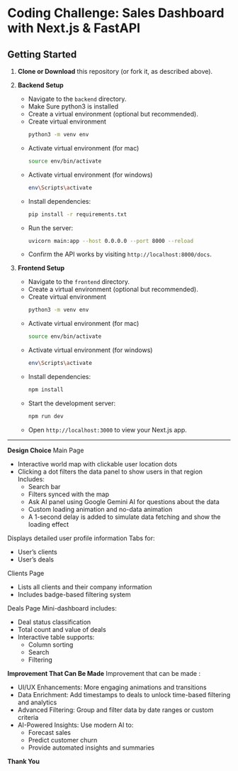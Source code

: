 # Coding Challenge: Sales Dashboard with Next.js & FastAPI

## Getting Started

1. **Clone or Download** this repository (or fork it, as described above).
2. **Backend Setup**  
   - Navigate to the `backend` directory.  
   - Make Sure python3 is installed
   - Create a virtual environment (optional but recommended).  
   - Create virtual environment
      ```bash
     python3 -m venv env
     ```  
   - Activate virtual environment (for mac)
      ```bash
     source env/bin/activate
     ```
   - Activate virtual environment (for windows)
      ```bash
     env\Scripts\activate
     ```  
   - Install dependencies:  
     ```bash
     pip install -r requirements.txt
     ```  
   - Run the server:  
     ```bash
     uvicorn main:app --host 0.0.0.0 --port 8000 --reload
     ```  
   - Confirm the API works by visiting `http://localhost:8000/docs`.

3. **Frontend Setup**  
   - Navigate to the `frontend` directory.  
   - Create a virtual environment (optional but recommended).  
   - Create virtual environment
      ```bash
     python3 -m venv env
     ```  
   - Activate virtual environment (for mac)
      ```bash
     source env/bin/activate
     ```
   - Activate virtual environment (for windows)
      ```bash
     env\Scripts\activate
     ```  
   - Install dependencies:  
     ```bash
     npm install
     ``` 
   - Start the development server:  
     ```bash
     npm run dev
     ```  
   - Open `http://localhost:3000` to view your Next.js app.

---

**Design Choice**
Main Page
- Interactive world map with clickable user location dots
- Clicking a dot filters the data panel to show users in that region
Includes:
  - Search bar
  - Filters synced with the map
  - Ask AI panel using Google Gemini AI for questions about the data
  - Custom loading animation and no-data animation
  - A 1-second delay is added to simulate data fetching and show the loading effect

Displays detailed user profile information
Tabs for:
  - User’s clients
  - User’s deals

Clients Page
  - Lists all clients and their company information
  - Includes badge-based filtering system

Deals Page
Mini-dashboard includes:
  - Deal status classification
  - Total count and value of deals
  - Interactive table supports:
    - Column sorting
    - Search
    - Filtering

**Improvement That Can Be Made**
Improvement that can be made : 
- UI/UX Enhancements: More engaging animations and transitions
- Data Enrichment: Add timestamps to deals to unlock time-based filtering and analytics
- Advanced Filtering: Group and filter data by date ranges or custom criteria
- AI-Powered Insights: Use modern AI to:
  - Forecast sales
  - Predict customer churn
  - Provide automated insights and summaries


**Thank You**
